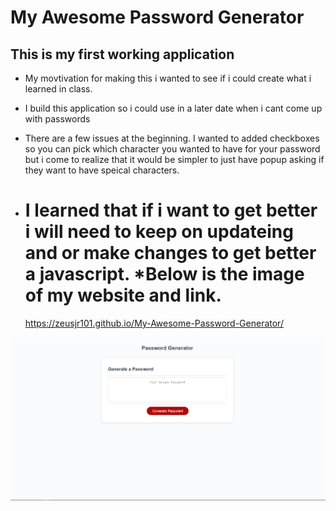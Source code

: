 # My Awesome Password Generator

## This is my first working application

- My movtivation for making this i wanted to see if i could create what i learned in class.

* I build this application so i could use in a later date when i cant come up with passwords

* There are a few issues at the beginning. I wanted to added checkboxes so you can pick which character you wanted to have for your password but i come to realize that it would be simpler to just have popup asking if they want to have speical characters.

* I learned that if i want to get better i will need to keep on updateing and or make changes to get better a javascript.
  \*Below is the image of my website and link.
  ===================================================================
  https://zeusjr101.github.io/My-Awesome-Password-Generator/

![Alt text](Assets/screenshotpasswordpng.png)
